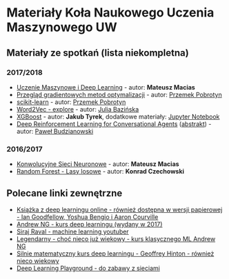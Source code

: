 # Materiały Koła Naukowego Uczenia Maszynowego UW

## Materiały ze spotkań (lista niekompletna)

### 2017/2018

* [Uczenie Maszynowe i Deep Learning](materials/2017_2018/UczenieMaszynoweDeepLearning_MMacias.odp) - autor: __Mateusz Macias__
* [Przegląd gradientowych metod optymalizacji](https://github.com/PrzemekPobrotyn/optimizers-comparison-talk) - autor: [Przemek Pobrotyn](https://github.com/PrzemekPobrotyn)
* [scikit-learn](https://github.com/PrzemekPobrotyn/sklearn_pipelines_talk/tree/master/figures) - autor: [Przemek Pobrotyn](https://github.com/PrzemekPobrotyn)
* [Word2Vec - explore](https://github.com/lamyiowce/word2vec-explore) - autor: [Julia Bazińska](https://github.com/lamyiowce)
* [XGBoost](materials/2017_2018/XGBoost_JTyrek.pdf) - autor: __Jakub Tyrek__, dodatkowe materiały: [Jupyter Notebook](materials/2017_2018/resources/XGBoost_JTyrek.ipynb)
* [Deep Reinforcement Learning for Conversational Agents](https://github.com/budzianowski/budzianowski.github.io/blob/master/data/drl_warsaw.pdf) ([abstrakt](materials/2017_2018/abstract/DeepReinforcementLearningForConversationalAgents_PBudzianowski.md)) - autor: [Paweł Budzianowski](https://github.com/budzianowski)

### 2016/2017

* [Konwolucyjne Sieci Neuronowe](materials/2016_2017/KonwolucyjneSieciNeuronowe_MMacias.odp) - autor: __Mateusz Macias__
* [Random Forest - Lasy losowe](materials/2016_2017/RandomForest_KCzechowski.pdf) - autor: __Konrad Czechowski__

## Polecane linki zewnętrzne

* [Książka z deep learningu online - również dostępna w wersji papierowej - Ian Goodfellow, Yoshua Bengio i Aaron Courville](http://www.deeplearningbook.org/)
* [Andrew NG - kurs deep learningu (wydany w 2017)](https://www.youtube.com/channel/UCcIXc5mJsHVYTZR1maL5l9w/playlists)
* [Siraj Raval - machine learning youtuber](https://www.youtube.com/channel/UCWN3xxRkmTPmbKwht9FuE5A)
* [Legendarny - choć nieco już wiekowy - kurs klasycznego ML Andrew NG](https://www.coursera.org/learn/machine-learning)
* [Silnie matematyczny kurs deep learningu - Geoffrey Hinton - również nieco wiekowy](https://www.youtube.com/watch?v=cbeTc-Urqak&list=PLoRl3Ht4JOcdU872GhiYWf6jwrk_SNhz9)
* [Deep Learning Playground - do zabawy z sieciami](https://playground.tensorflow.org/)